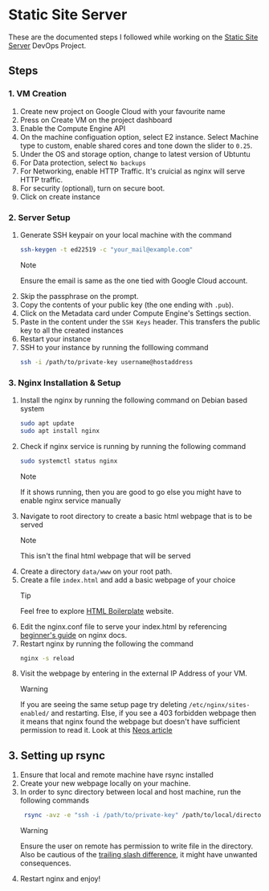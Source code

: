 # Static Site Server

These are the documented steps I followed while working on the [Static Site Server](https://roadmap.sh/projects/static-site-server) DevOps Project.

## Steps
### 1. VM Creation

1. Create new project on Google Cloud with your favourite name
2. Press on Create VM on the project dashboard
3. Enable the Compute Engine API
4. On the machine configuation option, select E2 instance. Select Machine type to custom, enable shared cores and tone down the slider to `0.25`.
5. Under the OS and storage option, change to latest version of Ubtuntu
6. For Data protection, select `No backups`
7. For Networking, enable HTTP Traffic. It's cruicial as nginx will serve HTTP traffic.
8. For security (optional), turn on secure boot.
9. Click on create instance

### 2. Server Setup
1. Generate SSH keypair on your local machine with the command
    ```bash
    ssh-keygen -t ed22519 -c "your_mail@example.com"
    ```
    > [!NOTE]
    > Ensure the email is same as the one tied with Google Cloud account.
2. Skip the passphrase on the prompt.
3. Copy the contents of your public key (the one ending with `.pub`).
4. Click on the Metadata card under Compute Engine's Settings section.
5. Paste in the content under the `SSH Keys` header. This transfers the public key to all the created instances
6. Restart your instance
7. SSH to your instance by running the folllowing command
    ```bash
    ssh -i /path/to/private-key username@hostaddress
    ```

### 3. Nginx Installation & Setup
1. Install the nginx by running the following command on Debian based system
    ```bash
    sudo apt update
    sudo apt install nginx
    ```
2. Check if nginx service is running by running the following command
    ```bash
    sudo systemctl status nginx
    ```
    > [!NOTE]
    > If it shows running, then you are good to go else you might have to enable nginx service manually
3. Navigate to root directory to create a basic html webpage that is to be served
    > [!NOTE]
    > This isn't the final html webpage that will be served
4. Create a directory `data/www` on your root path.
5. Create a file `index.html` and add a basic webpage of your choice
    > [!TIP]
    > Feel free to explore [HTML Boilerplate](https://htmlboilerplates.com/) website.
6. Edit the nginx.conf file to serve your index.html by referencing [beginner's guide](   https://nginx.org/en/docs/beginners_guide.html#static) on nginx docs.
7. Restart nginx by running the following the command
    ```bash
    nginx -s reload
    ```
8. Visit the webpage by entering in the external IP Address of your VM.
    > [!WARNING]
    > If you are seeing the same setup page try deleting `/etc/nginx/sites-enabled/` and restarting. Else, if you see a 403 forbidden webpage then it means that nginx found the webpage but doesn't have sufficient permission to read it. Look at this [Neos article](https://discuss.neos.io/t/solved-nginx-403-directory-listing-forbidden/5749/4)
## 3. Setting up rsync
1. Ensure that local and remote machine have rsync installed
2. Create your new webpage locally on your machine.
3. In order to sync directory between local and host machine, run the following commands
    ```bash
     rsync -avz -e "ssh -i /path/to/private-key" /path/to/local/directory hostname@hostaddress:/path/on/remote/directory
    ```
    > [!WARNING]
    > Ensure the user on remote has permission to write file in the directory. Also be cautious of the [trailing slash difference](https://stackoverflow.com/questions/18158248/should-i-put-trailing-slash-after-source-and-destination-when-copy-folders), it might have unwanted consequences.
4. Restart nginx and enjoy!

